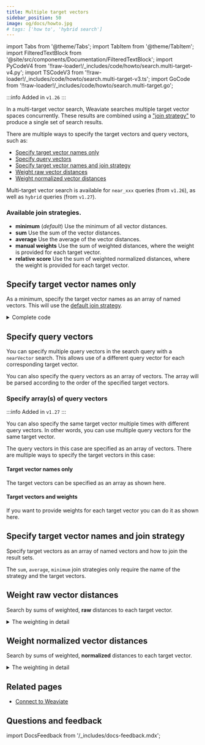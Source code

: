 ```yaml
---
title: Multiple target vectors
sidebar_position: 50
image: og/docs/howto.jpg
# tags: ['how to', 'hybrid search']
---
```


import Tabs from '@theme/Tabs';
import TabItem from '@theme/TabItem';
import FilteredTextBlock from '@site/src/components/Documentation/FilteredTextBlock';
import PyCodeV4 from '!!raw-loader!/_includes/code/howto/search.multi-target-v4.py';
import TSCodeV3 from '!!raw-loader!/_includes/code/howto/search.multi-target-v3.ts';
import GoCode from '!!raw-loader!/_includes/code/howto/search.multi-target.go';

:::info Added in `v1.26`
:::

In a multi-target vector search, Weaviate searches multiple target vector spaces concurrently. These results are combined using a ["join strategy"](#available-join-strategies) to produce a single set of search results.

There are multiple ways to specify the target vectors and query vectors, such as:

- [Specify target vector names only](#specify-target-vector-names-only)
- [Specify query vectors](#specify-query-vectors)
- [Specify target vector names and join strategy](#specify-target-vector-names-and-join-strategy)
- [Weight raw vector distances](#weight-raw-vector-distances)
- [Weight normalized vector distances](#weight-normalized-vector-distances)

<!-- TODO: Move most of the description/prose to a new "vector.md" page under concepts/search. -->

Multi-target vector search is available for `near_xxx` queries (from `v1.26`), as well as `hybrid` queries (from `v1.27`).

### Available join strategies.

- **minimum** (*default*) Use the minimum of all vector distances.
- **sum** Use the sum of the vector distances.
- **average** Use the average of the vector distances.
- **manual weights** Use the sum of weighted distances, where the weight is provided for each target vector.
- **relative score** Use the sum of weighted normalized distances, where the weight is provided for each target vector.

## Specify target vector names only

As a minimum, specify the target vector names as an array of named vectors. This will use the [default join strategy](#available-join-strategies).

<Tabs className="code" groupId="languages">
<TabItem value="py" label="Python">
<FilteredTextBlock
  text={PyCodeV4}
  startMarker="# START MultiBasic"
  endMarker="# END MultiBasic"
  language="python"
/>
</TabItem>
<TabItem value="ts" label="JavaScript/TypeScript">
<FilteredTextBlock
  text={TSCodeV3}
  startMarker="// START MultiBasic"
  endMarker="// END MultiBasic"
  language="ts"
/>
</TabItem>
<TabItem value="go" label="Go">
<FilteredTextBlock
  text={GoCode}
  startMarker="// START MultiBasic"
  endMarker="// END MultiBasic"
  language="go"
/>
<details>
  <summary>Complete code</summary>
<FilteredTextBlock
  text={GoCode}
  startMarker="// START BasicFull"
  endMarker="// END BasicFull"
  language="go"
/>
</details>
</TabItem>
</Tabs>

## Specify query vectors

You can specify multiple query vectors in the search query with a `nearVector` search. This allows use of a different query vector for each corresponding target vector.

<Tabs className="code" groupId="languages">
<TabItem value="py" label="Python">
<FilteredTextBlock
  text={PyCodeV4}
  startMarker="# START MultiTargetNearVector"
  endMarker="# END MultiTargetNearVector"
  language="python"
/>
</TabItem>
<TabItem value="ts" label="JavaScript/TypeScript">
<FilteredTextBlock
  text={TSCodeV3}
  startMarker="// START MultiTargetNearVector"
  endMarker="// END MultiTargetNearVector"
  language="ts"
/>
</TabItem>
</Tabs>

You can also specify the query vectors as an array of vectors. The array will be parsed according to the order of the specified target vectors.

### Specify array(s) of query vectors

:::info Added in `v1.27`
:::

You can also specify the same target vector multiple times with different query vectors. In other words, you can use multiple query vectors for the same target vector.

The query vectors in this case are specified as an array of vectors. There are multiple ways to specify the target vectors in this case:

#### Target vector names only

The target vectors can be specified as an array as shown here.

<Tabs className="code" groupId="languages">
<TabItem value="py" label="Python">
<FilteredTextBlock
  text={PyCodeV4}
  startMarker="# START MultiTargetMultipleNearVectorsV1"
  endMarker="# END MultiTargetMultipleNearVectorsV1"
  language="python"
/>
</TabItem>

<TabItem value="ts" label="JavaScript/TypeScript">
<FilteredTextBlock
  text={TSCodeV3}
  startMarker="// START MultiTargetMultipleNearVectorsV1"
  endMarker="// END MultiTargetMultipleNearVectorsV1"
  language="ts"
/>
</TabItem>
</Tabs>

#### Target vectors and weights

If you want to provide weights for each target vector you can do it as shown here.

<Tabs className="code" groupId="languages">
<TabItem value="py" label="Python">
<FilteredTextBlock
  text={PyCodeV4}
  startMarker="# START MultiTargetMultipleNearVectorsV2"
  endMarker="# END MultiTargetMultipleNearVectorsV2"
  language="python"
/>
</TabItem>

<TabItem value="ts" label="JavaScript/TypeScript">
<FilteredTextBlock
  text={TSCodeV3}
  startMarker="// START MultiTargetMultipleNearVectorsV2"
  endMarker="// END MultiTargetMultipleNearVectorsV2"
  language="ts"
/>
</TabItem>
</Tabs>

## Specify target vector names and join strategy

Specify target vectors as an array of named vectors and how to join the result sets.

The `sum`, `average`, `minimum` join strategies only require the name of the strategy and the target vectors.

<Tabs className="code" groupId="languages">
<TabItem value="py" label="Python">
<FilteredTextBlock
  text={PyCodeV4}
  startMarker="# START MultiTargetWithSimpleJoin"
  endMarker="# END MultiTargetWithSimpleJoin"
  language="python"
/>
</TabItem>
<TabItem value="ts" label="JavaScript/TypeScript">
<FilteredTextBlock
  text={TSCodeV3}
  startMarker="// START MultiTargetWithSimpleJoin"
  endMarker="// END MultiTargetWithSimpleJoin"
  language="ts"
/>
</TabItem>
</Tabs>

## Weight raw vector distances

Search by sums of weighted, **raw** distances to each target vector.

<details>
  <summary>The weighting in detail</summary>

Each distance between the query vector and the target vector is multiplied by the specified weight, then the resulting weighted distances are summed for each object to produce a combined distance. The search results are sorted by this combined distance.

</details>

<Tabs className="code" groupId="languages">
<TabItem value="py" label="Python">
<FilteredTextBlock
  text={PyCodeV4}
  startMarker="# START MultiTargetManualWeights"
  endMarker="# END MultiTargetManualWeights"
  language="python"
/>
</TabItem>
<TabItem value="ts" label="JavaScript/TypeScript">
<FilteredTextBlock
  text={TSCodeV3}
  startMarker="// START MultiTargetManualWeights"
  endMarker="// END MultiTargetManualWeights"
  language="ts"
/>
</TabItem>
</Tabs>

## Weight normalized vector distances

Search by sums of weighted, **normalized** distances to each target vector.

<details>
  <summary>The weighting in detail</summary>

Each distance is normalized against other results for that target vector. Each normalized distance between the query vector and the target vector is multiplied by the specified weight. The resulting weighted distances are summed for each object to produce a combined distance. The search results are sorted by this combined distance.

For a more detailed explanation of how scores are normalized, see the blog post on [hybrid relative score fusion](https://weaviate.io/blog/hybrid-search-fusion-algorithms#relative-score-fusion)
</details>

<Tabs className="code" groupId="languages">
<TabItem value="py" label="Python">
<FilteredTextBlock
  text={PyCodeV4}
  startMarker="# START MultiTargetRelativeScore"
  endMarker="# END MultiTargetRelativeScore"
  language="python"
/>
</TabItem>
<TabItem value="ts" label="JavaScript/TypeScript">
<FilteredTextBlock
  text={TSCodeV3}
  startMarker="// START MultiTargetRelativeScore"
  endMarker="// END MultiTargetRelativeScore"
  language="ts"
/>
</TabItem>
</Tabs>

## Related pages

- [Connect to Weaviate](/weaviate/connections/index.mdx)

## Questions and feedback

import DocsFeedback from '/_includes/docs-feedback.mdx';

<DocsFeedback/>
